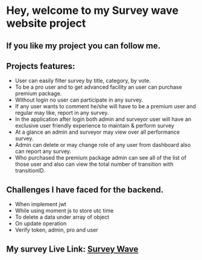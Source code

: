 # Hey, welcome to my Survey wave website project
## If you like my project you can follow me.


## Projects features:

- User can easily filter survey by title, category, by vote.
- To be a pro user and to get advanced facility an user can purchase premium package.
- Without login no user can participate in any survey.
- If any user wants to comment he/she will have to be a premium user and regular may like, report in any survey.
- In the application after login both admin and surveyor user will have an exclusive user friendly experience to maintain & perform survey 
- At a glance an admin and surveyor may view over all performance survey.
- Admin can delete or may change role of any user from dashboard also can report any survey.
- Who purchased the premium package admin can see all of the list of those user and also can view the total number of transition with transitionID.

##  Challenges I have faced for the backend.
- When implement jwt
- While using moment js to store utc time
- To delete a data under array of object
- On update operation
- Verify token, admin, pro and user 

## My survey Live Link: [Survey Wave](https://survey-wave-site.web.app)
